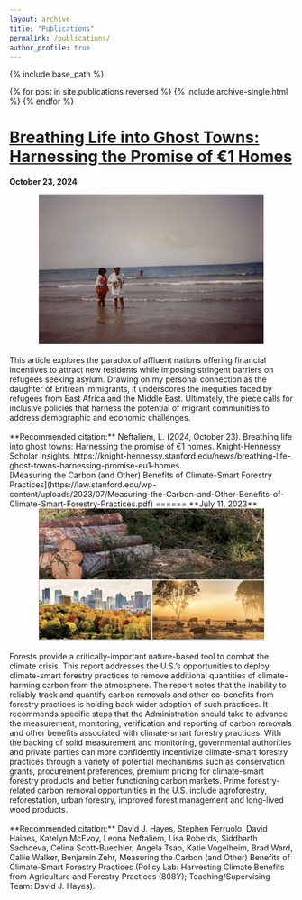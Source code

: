 ```yaml
---
layout: archive
title: "Publications"
permalink: /publications/
author_profile: true
---
```

<!--
 {% if site.author.googlescholar %}
  <div class="wordwrap">You can also find my articles on <a href="{{site.author.googlescholar}}">my Google Scholar profile</a>.</div>
 {% endif %}
-->


{% include base_path %}

{% for post in site.publications reversed %}
  {% include archive-single.html %}
{% endfor %}

[Breathing Life into Ghost Towns: Harnessing the Promise of €1 Homes](https://knight-hennessy.stanford.edu/news/breathing-life-ghost-towns-harnessing-promise-eu1-homes)
======
**October 23, 2024**
<div style="text-align: center;">
  <img src="/images/massawa.png" alt="Leona's mother and aunt in Massawa, Eritrea, a coastal city on the Red Sea" style="width: 400px;">
</div>
<br>
This article explores the paradox of affluent nations offering financial incentives to attract new residents while imposing stringent barriers on refugees seeking asylum. Drawing on my personal connection as the daughter of Eritrean immigrants, it underscores the inequities faced by refugees from East Africa and the Middle East. Ultimately, the piece calls for inclusive policies that harness the potential of migrant communities to address demographic and economic challenges.
<br>
<br>
**Recommended citation:** Neftaliem, L. (2024, October 23). Breathing life into ghost towns: Harnessing the promise of €1 homes. Knight-Hennessy Scholar Insights. https://knight-hennessy.stanford.edu/news/breathing-life-ghost-towns-harnessing-promise-eu1-homes.
<br>
[Measuring the Carbon (and Other) Benefits of Climate-Smart Forestry Practices](https://law.stanford.edu/wp-content/uploads/2023/07/Measuring-the-Carbon-and-Other-Benefits-of-Climate-Smart-Forestry-Practices.pdf)
======
**July 11, 2023**
<div style="text-align: center;">
  <img src="/images/slp_report.png" alt="Photographs of tree logging, urban trees, and a dryland" style="width: 400px;">
</div>
<br>
Forests provide a critically-important nature-based tool to combat the climate crisis. This report addresses the U.S.’s opportunities to deploy climate-smart forestry practices to remove additional quantities of climate-harming carbon from the atmosphere. The report notes that the inability to reliably track and quantify carbon removals and other co-benefits from forestry practices is holding back wider adoption of such practices. It recommends specific steps that the Administration should take to advance the measurement, monitoring, verification and reporting of carbon removals and other benefits associated with climate-smart forestry practices. With the backing of solid measurement and monitoring, governmental authorities and private parties can more confidently incentivize climate-smart forestry practices through a variety of potential mechanisms such as conservation grants, procurement preferences, premium pricing for climate-smart forestry products and better functioning carbon markets. Prime forestry-related carbon removal opportunities in the U.S. include agroforestry, reforestation, urban forestry, improved forest management and long-lived wood products.
<br>
<br>
**Recommended citation:** David J. Hayes, Stephen Ferruolo, David Haines, Katelyn McEvoy, Leona Neftaliem, Lisa Roberds, Siddharth Sachdeva, Celina Scott-Buechler, Angela Tsao, Katie Vogelheim, Brad Ward, Callie Walker, Benjamin Zehr, Measuring the Carbon (and Other) Benefits of Climate-Smart Forestry Practices (Policy Lab: Harvesting Climate Benefits from Agriculture and Forestry Practices (808Y); Teaching/Supervising Team: David J. Hayes).
